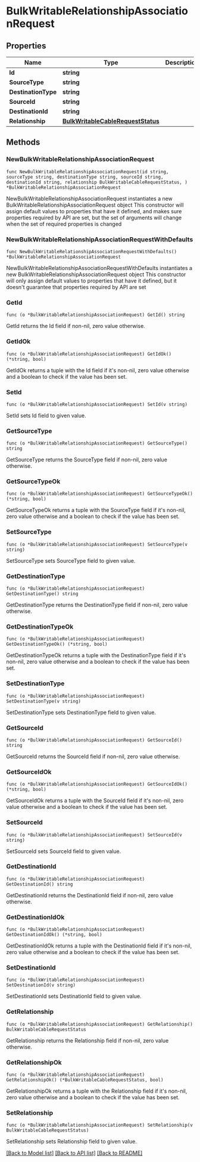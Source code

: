 # BulkWritableRelationshipAssociationRequest

## Properties

Name | Type | Description | Notes
------------ | ------------- | ------------- | -------------
**Id** | **string** |  | 
**SourceType** | **string** |  | 
**DestinationType** | **string** |  | 
**SourceId** | **string** |  | 
**DestinationId** | **string** |  | 
**Relationship** | [**BulkWritableCableRequestStatus**](BulkWritableCableRequestStatus.md) |  | 

## Methods

### NewBulkWritableRelationshipAssociationRequest

`func NewBulkWritableRelationshipAssociationRequest(id string, sourceType string, destinationType string, sourceId string, destinationId string, relationship BulkWritableCableRequestStatus, ) *BulkWritableRelationshipAssociationRequest`

NewBulkWritableRelationshipAssociationRequest instantiates a new BulkWritableRelationshipAssociationRequest object
This constructor will assign default values to properties that have it defined,
and makes sure properties required by API are set, but the set of arguments
will change when the set of required properties is changed

### NewBulkWritableRelationshipAssociationRequestWithDefaults

`func NewBulkWritableRelationshipAssociationRequestWithDefaults() *BulkWritableRelationshipAssociationRequest`

NewBulkWritableRelationshipAssociationRequestWithDefaults instantiates a new BulkWritableRelationshipAssociationRequest object
This constructor will only assign default values to properties that have it defined,
but it doesn't guarantee that properties required by API are set

### GetId

`func (o *BulkWritableRelationshipAssociationRequest) GetId() string`

GetId returns the Id field if non-nil, zero value otherwise.

### GetIdOk

`func (o *BulkWritableRelationshipAssociationRequest) GetIdOk() (*string, bool)`

GetIdOk returns a tuple with the Id field if it's non-nil, zero value otherwise
and a boolean to check if the value has been set.

### SetId

`func (o *BulkWritableRelationshipAssociationRequest) SetId(v string)`

SetId sets Id field to given value.


### GetSourceType

`func (o *BulkWritableRelationshipAssociationRequest) GetSourceType() string`

GetSourceType returns the SourceType field if non-nil, zero value otherwise.

### GetSourceTypeOk

`func (o *BulkWritableRelationshipAssociationRequest) GetSourceTypeOk() (*string, bool)`

GetSourceTypeOk returns a tuple with the SourceType field if it's non-nil, zero value otherwise
and a boolean to check if the value has been set.

### SetSourceType

`func (o *BulkWritableRelationshipAssociationRequest) SetSourceType(v string)`

SetSourceType sets SourceType field to given value.


### GetDestinationType

`func (o *BulkWritableRelationshipAssociationRequest) GetDestinationType() string`

GetDestinationType returns the DestinationType field if non-nil, zero value otherwise.

### GetDestinationTypeOk

`func (o *BulkWritableRelationshipAssociationRequest) GetDestinationTypeOk() (*string, bool)`

GetDestinationTypeOk returns a tuple with the DestinationType field if it's non-nil, zero value otherwise
and a boolean to check if the value has been set.

### SetDestinationType

`func (o *BulkWritableRelationshipAssociationRequest) SetDestinationType(v string)`

SetDestinationType sets DestinationType field to given value.


### GetSourceId

`func (o *BulkWritableRelationshipAssociationRequest) GetSourceId() string`

GetSourceId returns the SourceId field if non-nil, zero value otherwise.

### GetSourceIdOk

`func (o *BulkWritableRelationshipAssociationRequest) GetSourceIdOk() (*string, bool)`

GetSourceIdOk returns a tuple with the SourceId field if it's non-nil, zero value otherwise
and a boolean to check if the value has been set.

### SetSourceId

`func (o *BulkWritableRelationshipAssociationRequest) SetSourceId(v string)`

SetSourceId sets SourceId field to given value.


### GetDestinationId

`func (o *BulkWritableRelationshipAssociationRequest) GetDestinationId() string`

GetDestinationId returns the DestinationId field if non-nil, zero value otherwise.

### GetDestinationIdOk

`func (o *BulkWritableRelationshipAssociationRequest) GetDestinationIdOk() (*string, bool)`

GetDestinationIdOk returns a tuple with the DestinationId field if it's non-nil, zero value otherwise
and a boolean to check if the value has been set.

### SetDestinationId

`func (o *BulkWritableRelationshipAssociationRequest) SetDestinationId(v string)`

SetDestinationId sets DestinationId field to given value.


### GetRelationship

`func (o *BulkWritableRelationshipAssociationRequest) GetRelationship() BulkWritableCableRequestStatus`

GetRelationship returns the Relationship field if non-nil, zero value otherwise.

### GetRelationshipOk

`func (o *BulkWritableRelationshipAssociationRequest) GetRelationshipOk() (*BulkWritableCableRequestStatus, bool)`

GetRelationshipOk returns a tuple with the Relationship field if it's non-nil, zero value otherwise
and a boolean to check if the value has been set.

### SetRelationship

`func (o *BulkWritableRelationshipAssociationRequest) SetRelationship(v BulkWritableCableRequestStatus)`

SetRelationship sets Relationship field to given value.



[[Back to Model list]](../README.md#documentation-for-models) [[Back to API list]](../README.md#documentation-for-api-endpoints) [[Back to README]](../README.md)


